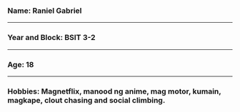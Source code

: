 ### Name: Raniel Gabriel

---

### Year and Block: BSIT 3-2

---

### Age: 18

---

### Hobbies: Magnetflix, manood ng anime, mag motor, kumain, magkape, clout chasing and social climbing.
